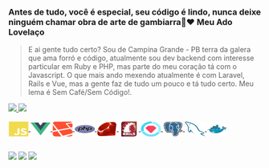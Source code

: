 ### Antes de tudo, você é especial, seu código é lindo, nunca deixe ninguém chamar obra de arte de gambiarra👋❤️ Meu Ado Lovelaço

>  E ai gente tudo certo? Sou de Campina Grande - PB terra da galera que ama forró e código, atualmente sou dev backend com interesse particular em Ruby e PHP, mas parte do meu coração tá com o Javascript. O que mais ando mexendo atualmente é com Laravel, Rails e Vue, mas a gente faz de tudo um pouco e tá tudo certo. Meu lema é Sem Café/Sem Código!. 

<div>
  <a href="https://github.com/pablicio">
  <img height="180em" src="https://github-readme-stats.vercel.app/api?username=pablicio&show_icons=true&theme=tokyonight&include_all_commits=true&count_private=true"/>
  <img height="180em" src="https://github-readme-stats.vercel.app/api/top-langs/?username=pablicio&layout=compact&langs_count=7&theme=tokyonight"/>
</div>
  

<div style="display: inline_block"><br>
  <img align="center" alt="Rafa-Js" height="30" width="40" src="https://raw.githubusercontent.com/devicons/devicon/master/icons/javascript/javascript-plain.svg">
  <img align="center" alt="Rafa-Vue" height="30" width="40" src="https://raw.githubusercontent.com/devicons/devicon/master/icons/vuejs/vuejs-original.svg">
  <img align="center" alt="Rafa-Vue" height="30" width="40" src="https://raw.githubusercontent.com/devicons/devicon/master/icons/laravel/laravel-plain.svg">
  <img align="center" alt="Rafa-Python" height="30" width="40" src="https://raw.githubusercontent.com/devicons/devicon/master/icons/php/php-original.svg">
  <img align="center" alt="Yuto-Ruby" height="30" width="40" src="https://github.com/devicons/devicon/blob/master/icons/ruby/ruby-original.svg">
  <img align="center" alt="Yuto-RoR" height="30" width="40" src="https://github.com/devicons/devicon/blob/master/icons/rails/rails-original-wordmark.svg">
  <img align="center" alt="Yuto-RSpec" height="30" width="40" src="https://github.com/devicons/devicon/blob/master/icons/rspec/rspec-original.svg">
  <img align="center" alt="Yuto-postgresql" height="30" width="40" src="https://github.com/devicons/devicon/blob/master/icons/postgresql/postgresql-original.svg">
  <img align="center" alt="Yuto-postgresql" height="30" width="40" src="https://github.com/devicons/devicon/blob/master/icons/mysql/mysql-original.svg">
  <img align="center" alt="Yuto-docker" height="30" width="40" src="https://github.com/devicons/devicon/blob/master/icons/docker/docker-original.svg">
</div>
  
  ##
 
<div> 
  <a href="https://www.youtube.com/channel/UC0Fs66c7meaMuiN1l3m-YPA" target="_blank"><img src="https://img.shields.io/badge/YouTube-FF0000?style=for-the-badge&logo=youtube&logoColor=white" target="_blank"></a>
  <a href = "mailto:pabliciotjg@gmail.com"><img src="https://img.shields.io/badge/-Gmail-%23333?style=for-the-badge&logo=gmail&logoColor=white" target="_blank"></a>
  <a href="https://www.linkedin.com/in/thiago-pablicio-86357446" target="_blank"><img src="https://img.shields.io/badge/-LinkedIn-%230077B5?style=for-the-badge&logo=linkedin&logoColor=white" target="_blank"></a> 
  
</div>
